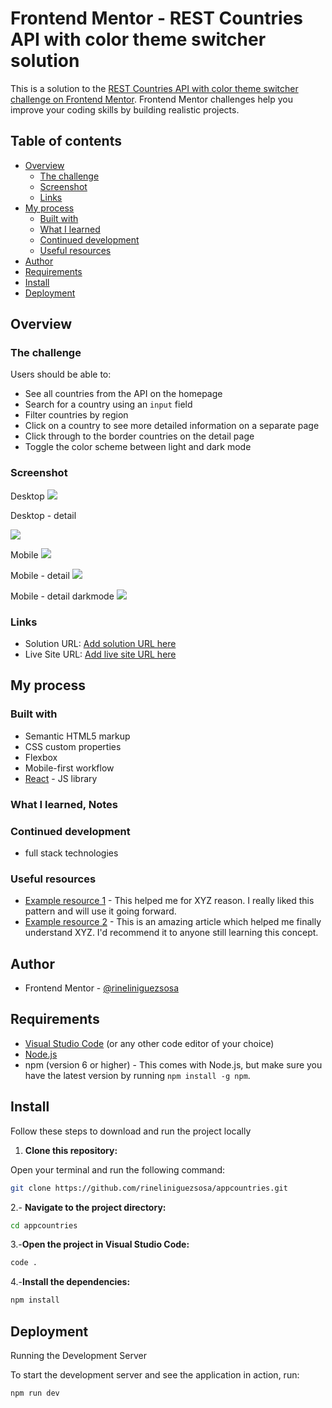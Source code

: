 # Frontend Mentor - REST Countries API with color theme switcher solution

This is a solution to the [REST Countries API with color theme switcher challenge on Frontend Mentor](https://www.frontendmentor.io/challenges/rest-countries-api-with-color-theme-switcher-5cacc469fec04111f7b848ca). Frontend Mentor challenges help you improve your coding skills by building realistic projects. 

## Table of contents

- [Overview](#overview)
  - [The challenge](#the-challenge)
  - [Screenshot](#screenshot)
  - [Links](#links)
- [My process](#my-process)
  - [Built with](#built-with)
  - [What I learned](#what-i-learned)
  - [Continued development](#continued-development)
  - [Useful resources](#useful-resources)
- [Author](#author)
- [Requirements](#requirements)
- [Install](#install)
- [Deployment](#deployment)



## Overview

### The challenge

Users should be able to:

- See all countries from the API on the homepage
- Search for a country using an `input` field
- Filter countries by region
- Click on a country to see more detailed information on a separate page
- Click through to the border countries on the detail page
- Toggle the color scheme between light and dark mode

### Screenshot

Desktop
![](./src/assets/screenshots/desktop-home.png)

Desktop - detail 

![](./src/assets/screenshots/desktop-detail.png)

Mobile
![](./src/assets/screenshots/mobil-home.png)

Mobile - detail
![](./src/assets/screenshots/mobil-detail.png)

Mobile - detail darkmode
![](./src/assets/screenshots/mobile-detaildm.png)

### Links

- Solution URL: [Add solution URL here](https://your-solution-url.com)
- Live Site URL: [Add live site URL here](https://rineliniguezsosa.github.io/)

## My process

### Built with

- Semantic HTML5 markup
- CSS custom properties
- Flexbox
- Mobile-first workflow
- [React](https://reactjs.org/) - JS library


### What I learned, Notes



### Continued development

- full stack technologies

### Useful resources

- [Example resource 1](https://www.example.com) - This helped me for XYZ reason. I really liked this pattern and will use it going forward.
- [Example resource 2](https://www.example.com) - This is an amazing article which helped me finally understand XYZ. I'd recommend it to anyone still learning this concept.


## Author

- Frontend Mentor - [@rineliniguezsosa](https://www.frontendmentor.io/profile/rineliniguezsosa)


## Requirements 

- [Visual Studio Code](https://code.visualstudio.com/) (or any other code editor of your choice)
- [Node.js](https://nodejs.org/)
- npm (version 6 or higher) - This comes with Node.js, but make sure you have the latest version by running `npm install -g npm`.

## Install

Follow these steps to download and run the project locally

1. **Clone this repository:**

  Open your terminal and run the following command:

   ```bash
   git clone https://github.com/rineliniguezsosa/appcountries.git
   ```

2.- **Navigate to the project directory:**

```bash
cd appcountries
```

3.-**Open the project in Visual Studio Code:**

```bash
code .
```

4.-**Install the dependencies:**

```bash
npm install
````

## Deployment

Running the Development Server

To start the development server and see the application in action, run:

```bash
npm run dev
```